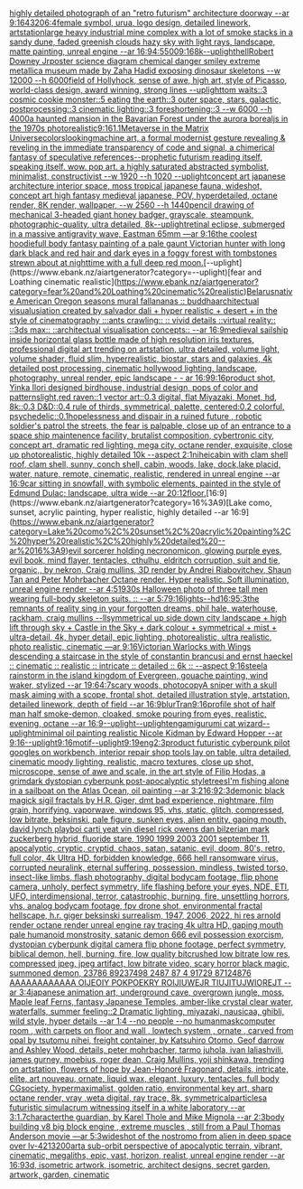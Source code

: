 [highly detailed photograph of an "retro futurism" architecture doorway --ar 9:16](https://www.ebank.nz/aiartgenerator?category=highly%20detailed%20photograph%20of%20an%20%22retro%20futurism%22%20architecture%20doorway%20--ar%209%3A16)[4320](https://www.ebank.nz/aiartgenerator?category=4320)[6:4](https://www.ebank.nz/aiartgenerator?category=6%3A4)[female symbol, urua, logo design, detailed linework, artstation](https://www.ebank.nz/aiartgenerator?category=female%20symbol%2C%20urua%2C%20logo%20design%2C%20detailed%20linework%2C%20artstation)[large heavy industrial mine complex with a lot of smoke stacks in a sandy dune, faded greenish clouds hazy sky with light rays, landscape, matte painting, unreal engine --ar 16:9](https://www.ebank.nz/aiartgenerator?category=large%20heavy%20industrial%20mine%20complex%20with%20a%20lot%20of%20smoke%20stacks%20in%20a%20sandy%20dune%2C%20faded%20greenish%20clouds%20hazy%20sky%20with%20light%20rays%2C%20landscape%2C%20matte%20painting%2C%20unreal%20engine%20--ar%2016%3A9)[4:5](https://www.ebank.nz/aiartgenerator?category=4%3A5)[500](https://www.ebank.nz/aiartgenerator?category=500)[9:16](https://www.ebank.nz/aiartgenerator?category=9%3A16)[8k](https://www.ebank.nz/aiartgenerator?category=8k)[--uplight](https://www.ebank.nz/aiartgenerator?category=--uplight)[hell](https://www.ebank.nz/aiartgenerator?category=hell)[Robert Downey Jr](https://www.ebank.nz/aiartgenerator?category=Robert%20Downey%20Jr)[poster science diagram chemical danger smiley extreme metallic](https://www.ebank.nz/aiartgenerator?category=poster%20science%20diagram%20chemical%20danger%20smiley%20extreme%20metallic)[](https://www.ebank.nz/aiartgenerator?category=)[a museum made by Zaha Hadid exposing dinosaur skeletons --w 12000 --h 6000](https://www.ebank.nz/aiartgenerator?category=a%20museum%20made%20by%20Zaha%20Hadid%20exposing%20dinosaur%20skeletons%20--w%2012000%20--h%206000)[field of Hollyhock, sense of awe, high art, style of Picasso, world-class design, award winning, strong lines --uplight](https://www.ebank.nz/aiartgenerator?category=field%20of%20Hollyhock%2C%20sense%20of%20awe%2C%20high%20art%2C%20style%20of%20Picasso%2C%20world-class%20design%2C%20award%20winning%2C%20strong%20lines%20--uplight)[tom waits::3 cosmic cookie monster::5 eating the earth::3 outer space, stars, galactic, postprocessing::3 cinematic lighting::3 foreshortening::3  --w 6000 --h 4000](https://www.ebank.nz/aiartgenerator?category=tom%20waits%3A%3A3%20cosmic%20cookie%20monster%3A%3A5%20eating%20the%20earth%3A%3A3%20outer%20space%2C%20stars%2C%20galactic%2C%20postprocessing%3A%3A3%20cinematic%20lighting%3A%3A3%20foreshortening%3A%3A3%20%20--w%206000%20--h%204000)[a haunted mansion in the Bavarian Forest under the aurora borealjs in the 1970s photorealistic](https://www.ebank.nz/aiartgenerator?category=a%20haunted%20mansion%20in%20the%20Bavarian%20Forest%20under%20the%20aurora%20borealjs%20in%20the%201970s%20photorealistic)[9:16](https://www.ebank.nz/aiartgenerator?category=9%3A16)[1.1](https://www.ebank.nz/aiartgenerator?category=1.1)[Metaverse in the Matrix Universe](https://www.ebank.nz/aiartgenerator?category=Metaverse%20in%20the%20Matrix%20Universe)[colors](https://www.ebank.nz/aiartgenerator?category=colors)[looking](https://www.ebank.nz/aiartgenerator?category=looking)[machine art, a formal modernist gesture revealing & reveling in the immediate transparency of code and signal, a chimerical fantasy of speculative references--prophetic futurism reading itself, speaking itself. wow. pop art. a highly saturated abstracted symbolist, minimalist, constructivist --w 1920 --h 1020 --uplight](https://www.ebank.nz/aiartgenerator?category=machine%20art%2C%20a%20formal%20modernist%20gesture%20revealing%20%26%20reveling%20in%20the%20immediate%20transparency%20of%20code%20and%20signal%2C%20a%20chimerical%20fantasy%20of%20speculative%20references--prophetic%20futurism%20reading%20itself%2C%20speaking%20itself.%20wow.%20pop%20art.%20a%20highly%20saturated%20abstracted%20symbolist%2C%20minimalist%2C%20constructivist%20--w%201920%20--h%201020%20--uplight)[concept art japanese architecture interior space, moss tropical japanese fauna, wideshot, concept art high fantasy medieval japanese, POV, hyperdetailed, octane render, 8K render, wallpaper, --w 2560 --h 1440](https://www.ebank.nz/aiartgenerator?category=concept%20art%20japanese%20architecture%20interior%20space%2C%20moss%20tropical%20japanese%20fauna%2C%20wideshot%2C%20concept%20art%20high%20fantasy%20medieval%20japanese%2C%20POV%2C%20hyperdetailed%2C%20octane%20render%2C%208K%20render%2C%20wallpaper%2C%20--w%202560%20--h%201440)[pencil drawing of mechanical 3-headed giant honey badger, grayscale, steampunk, photographic-quality,  ultra detailed, 8k](https://www.ebank.nz/aiartgenerator?category=pencil%20drawing%20of%20mechanical%203-headed%20giant%20honey%20badger%2C%20grayscale%2C%20steampunk%2C%20photographic-quality%2C%20%20ultra%20detailed%2C%208k)[--uplight](https://www.ebank.nz/aiartgenerator?category=--uplight)[retinal eclipse, submerged in a massive antigravity wave, Eastman 65mm —ar 9:16](https://www.ebank.nz/aiartgenerator?category=retinal%20eclipse%2C%20submerged%20in%20a%20massive%20antigravity%20wave%2C%20Eastman%2065mm%20%E2%80%94ar%209%3A16)[the coolest hoodie](https://www.ebank.nz/aiartgenerator?category=the%20coolest%20hoodie)[full body fantasy painting of a pale gaunt Victorian hunter with long dark black and red hair and dark eyes in a foggy forest with tombstones strewn about at nighttime with a full deep red moon.](https://www.ebank.nz/aiartgenerator?category=full%20body%20fantasy%20painting%20of%20a%20pale%20gaunt%20Victorian%20hunter%20with%20long%20dark%20black%20and%20red%20hair%20and%20dark%20eyes%20in%20a%20foggy%20forest%20with%20tombstones%20strewn%20about%20at%20nighttime%20with%20a%20full%20deep%20red%20moon.)[--uplight](https://www.ebank.nz/aiartgenerator?category=--uplight)[fear and Loathing cinematic realistic](https://www.ebank.nz/aiartgenerator?category=fear%20and%20Loathing%20cinematic%20realistic)[Belarus](https://www.ebank.nz/aiartgenerator?category=Belarus)[native American Oregon seasons mural fall](https://www.ebank.nz/aiartgenerator?category=native%20American%20Oregon%20seasons%20mural%20fall)[ananas :: buddha](https://www.ebank.nz/aiartgenerator?category=ananas%20%3A%3A%20buddha)[architectual visualusiation created by salvador dali + hyper realistic + desert + in the style of cinematography :::ants crawling:: :: vivid details ::virtual reality:: ::3ds max:: ::architectual visualisation concepts:: --ar 16:9](https://www.ebank.nz/aiartgenerator?category=architectual%20visualusiation%20created%20by%20salvador%20dali%20%2B%20hyper%20realistic%20%2B%20desert%20%2B%20in%20the%20style%20of%20cinematography%20%3A%3A%3Aants%20crawling%3A%3A%20%3A%3A%20vivid%20details%20%3A%3Avirtual%20reality%3A%3A%20%3A%3A3ds%20max%3A%3A%20%3A%3Aarchitectual%20visualisation%20concepts%3A%3A%20--ar%2016%3A9)[medieval sailship inside horizontal glass bottle made of high resolution iris textures, professional digital art trending on artstation, ultra detailed, volume light, volume shader, fluid slim, hyperrealistic, biostar, stars and galaxies, 4k detailed post processing, cinematic hollywood lighting, landscape, photography, unreal render, epic landscape - - ar 16:9](https://www.ebank.nz/aiartgenerator?category=medieval%20sailship%20inside%20horizontal%20glass%20bottle%20made%20of%20high%20resolution%20iris%20textures%2C%20professional%20digital%20art%20trending%20on%20artstation%2C%20ultra%20detailed%2C%20volume%20light%2C%20volume%20shader%2C%20fluid%20slim%2C%20hyperrealistic%2C%20biostar%2C%20stars%20and%20galaxies%2C%204k%20detailed%20post%20processing%2C%20cinematic%20hollywood%20lighting%2C%20landscape%2C%20photography%2C%20unreal%20render%2C%20epic%20landscape%20-%20-%20ar%2016%3A9)[9:16](https://www.ebank.nz/aiartgenerator?category=9%3A16)[product shot, Yinka Ilori designed birdhouse, industrial design, pops of color and patterns](https://www.ebank.nz/aiartgenerator?category=product%20shot%2C%20Yinka%20Ilori%20designed%20birdhouse%2C%20industrial%20design%2C%20pops%20of%20color%20and%20patterns)[light,](https://www.ebank.nz/aiartgenerator?category=light%2C)[red raven::1 vector art::0.3 digital, flat Miyazaki, Monet, hd, 8k::0.3 D&D::0.4 rule of thirds, symmetrical, palette, centered:0.2 colorful, psychedelic::0.1](https://www.ebank.nz/aiartgenerator?category=red%20raven%3A%3A1%20vector%20art%3A%3A0.3%20digital%2C%20flat%20Miyazaki%2C%20Monet%2C%20hd%2C%208k%3A%3A0.3%20D%26D%3A%3A0.4%20rule%20of%20thirds%2C%20symmetrical%2C%20palette%2C%20centered%3A0.2%20colorful%2C%20psychedelic%3A%3A0.1)[hopelessness and dispair in a ruined future , robotic soldier's patrol the streets, the fear is palpable,  close up of an entrance to a space ship maintenence facility, brutalist composition, cybertronic city, concept art, dramatic red lighting, mega city, octane render, exquisite, close up photorealistic, highly detailed 10k --aspect 2:1](https://www.ebank.nz/aiartgenerator?category=hopelessness%20and%20dispair%20in%20a%20ruined%20future%20%2C%20robotic%20soldier%27s%20patrol%20the%20streets%2C%20the%20fear%20is%20palpable%2C%20%20close%20up%20of%20an%20entrance%20to%20a%20space%20ship%20maintenence%20facility%2C%20brutalist%20composition%2C%20cybertronic%20city%2C%20concept%20art%2C%20dramatic%20red%20lighting%2C%20mega%20city%2C%20octane%20render%2C%20exquisite%2C%20close%20up%20photorealistic%2C%20highly%20detailed%2010k%20--aspect%202%3A1)[nihei](https://www.ebank.nz/aiartgenerator?category=nihei)[cabin with clam shell roof, clam shell, sunny, conch shell, cabin, woods, lake, dock,lake placid, water, nature, remote, cinematic, realistic, rendered in unreal engine --ar 16:9](https://www.ebank.nz/aiartgenerator?category=cabin%20with%20clam%20shell%20roof%2C%20clam%20shell%2C%20sunny%2C%20conch%20shell%2C%20cabin%2C%20woods%2C%20lake%2C%20dock%2Clake%20placid%2C%20water%2C%20nature%2C%20remote%2C%20cinematic%2C%20realistic%2C%20rendered%20in%20unreal%20engine%20--ar%2016%3A9)[car sitting in snowfall, with symbolic elements, painted in the style of Edmund Dulac; landscape, ultra wide --ar 20:12](https://www.ebank.nz/aiartgenerator?category=car%20sitting%20in%20snowfall%2C%20with%20symbolic%20elements%2C%20painted%20in%20the%20style%20of%20Edmund%20Dulac%3B%20landscape%2C%20ultra%20wide%20--ar%2020%3A12)[floor.](https://www.ebank.nz/aiartgenerator?category=floor.)[16:9](https://www.ebank.nz/aiartgenerator?category=16%3A9)[Lake como, sunset, acrylic painting, hyper realistic, highly detailed --ar 16:9](https://www.ebank.nz/aiartgenerator?category=Lake%20como%2C%20sunset%2C%20acrylic%20painting%2C%20hyper%20realistic%2C%20highly%20detailed%20--ar%2016%3A9)[evil sorcerer holding necronomicon, glowing purple eyes, evil book, mind flayer, tentacles, cthulhu, eldritch corruption, suit and tie, organic,, by nekron, Craig mullins, 3D render by Andrei Riabovitchev, Shaun Tan and Peter Mohrbacher Octane render. Hyper realistic. Soft illumination, unreal engine render --ar 4:5](https://www.ebank.nz/aiartgenerator?category=evil%20sorcerer%20holding%20necronomicon%2C%20glowing%20purple%20eyes%2C%20evil%20book%2C%20mind%20flayer%2C%20tentacles%2C%20cthulhu%2C%20eldritch%20corruption%2C%20suit%20and%20tie%2C%20organic%2C%2C%20by%20nekron%2C%20Craig%20mullins%2C%203D%20render%20by%20Andrei%20Riabovitchev%2C%20Shaun%20Tan%20and%20Peter%20Mohrbacher%20Octane%20render.%20Hyper%20realistic.%20Soft%20illumination%2C%20unreal%20engine%20render%20--ar%204%3A5)[1930s Halloween photo of three tall men wearing full-body skeleton suits. :: --ar 5:7](https://www.ebank.nz/aiartgenerator?category=1930s%20Halloween%20photo%20of%20three%20tall%20men%20wearing%20full-body%20skeleton%20suits.%20%3A%3A%20--ar%205%3A7)[9:16](https://www.ebank.nz/aiartgenerator?category=9%3A16)[lights](https://www.ebank.nz/aiartgenerator?category=lights)[--hd](https://www.ebank.nz/aiartgenerator?category=--hd)[16:9](https://www.ebank.nz/aiartgenerator?category=16%3A9)[5:3](https://www.ebank.nz/aiartgenerator?category=5%3A3)[the remnants of reality sing in your forgotten dreams, phil hale, waterhouse, rackham, craig mullins --ll](https://www.ebank.nz/aiartgenerator?category=the%20remnants%20of%20reality%20sing%20in%20your%20forgotten%20dreams%2C%20phil%20hale%2C%20waterhouse%2C%20rackham%2C%20craig%20mullins%20--ll)[symmetrical up side down city landscape + high lift through sky + Castle in the Sky + dark colour + symmetrical + mist + ultra-detail, 4k, hyper detail, epic lighting, photorealistic, ultra realistic, photo realistic, cinematic —ar 9:16](https://www.ebank.nz/aiartgenerator?category=symmetrical%20up%20side%20down%20city%20landscape%20%2B%20high%20lift%20through%20sky%20%2B%20Castle%20in%20the%20Sky%20%2B%20dark%20colour%20%2B%20symmetrical%20%2B%20mist%20%2B%20ultra-detail%2C%204k%2C%20hyper%20detail%2C%20epic%20lighting%2C%20photorealistic%2C%20ultra%20realistic%2C%20photo%20realistic%2C%20cinematic%20%E2%80%94ar%209%3A16)[Victorian Warlocks with Wings descending a staircase in the style of constantin brancusi and ernst haeckel :: cinematic :: realistic :: intricate :: detailed :: 6k :: --aspect 9:16](https://www.ebank.nz/aiartgenerator?category=Victorian%20Warlocks%20with%20Wings%20descending%20a%20staircase%20in%20the%20style%20of%20constantin%20brancusi%20and%20ernst%20haeckel%20%3A%3A%20cinematic%20%3A%3A%20realistic%20%3A%3A%20intricate%20%3A%3A%20detailed%20%3A%3A%206k%20%3A%3A%20--aspect%209%3A16)[steel](https://www.ebank.nz/aiartgenerator?category=steel)[a rainstorm in the island kingdom of Evergreen, gouache painting, wind waker, stylized --ar 19:6](https://www.ebank.nz/aiartgenerator?category=a%20rainstorm%20in%20the%20island%20kingdom%20of%20Evergreen%2C%20gouache%20painting%2C%20wind%20waker%2C%20stylized%20--ar%2019%3A6)[4:7](https://www.ebank.nz/aiartgenerator?category=4%3A7)[scary woods, photocopy](https://www.ebank.nz/aiartgenerator?category=scary%20woods%2C%20photocopy)[A sniper with a skull mask aiming with a scope, frontal shot, detailed illustration style, artstation, detailed linework, depth of field --ar 16:9](https://www.ebank.nz/aiartgenerator?category=A%20sniper%20with%20a%20skull%20mask%20aiming%20with%20a%20scope%2C%20frontal%20shot%2C%20detailed%20illustration%20style%2C%20artstation%2C%20detailed%20linework%2C%20depth%20of%20field%20--ar%2016%3A9)[blur](https://www.ebank.nz/aiartgenerator?category=blur)[Tran](https://www.ebank.nz/aiartgenerator?category=Tran)[9:16](https://www.ebank.nz/aiartgenerator?category=9%3A16)[profile shot of half man half smoke-demon, cloaked, smoke pouring from eyes, realistic, evening, octane --ar 16:9](https://www.ebank.nz/aiartgenerator?category=profile%20shot%20of%20half%20man%20half%20smoke-demon%2C%20cloaked%2C%20smoke%20pouring%20from%20eyes%2C%20realistic%2C%20evening%2C%20octane%20--ar%2016%3A9)[--uplight](https://www.ebank.nz/aiartgenerator?category=--uplight)[--uplight](https://www.ebank.nz/aiartgenerator?category=--uplight)[eng](https://www.ebank.nz/aiartgenerator?category=eng)[amigurumi cat wizard](https://www.ebank.nz/aiartgenerator?category=amigurumi%20cat%20wizard)[--uplight](https://www.ebank.nz/aiartgenerator?category=--uplight)[minimal oil painting realistic Nicole Kidman	 by Edward Hopper --ar 9:16](https://www.ebank.nz/aiartgenerator?category=minimal%20oil%20painting%20realistic%20Nicole%20Kidman%09%20by%20Edward%20Hopper%20--ar%209%3A16)[--uplight](https://www.ebank.nz/aiartgenerator?category=--uplight)[9:16](https://www.ebank.nz/aiartgenerator?category=9%3A16)[motif](https://www.ebank.nz/aiartgenerator?category=motif)[--uplight](https://www.ebank.nz/aiartgenerator?category=--uplight)[9:19](https://www.ebank.nz/aiartgenerator?category=9%3A19)[eng](https://www.ebank.nz/aiartgenerator?category=eng)[2:3](https://www.ebank.nz/aiartgenerator?category=2%3A3)[product futuristic cyberpunk pilot googles on workbench, interior repair shop tools lay on table, ultra detailed, cinematic moody lighting, realistic, macro textures, close up shot, microscope, sense of awe and scale, in the art style of Filip Hodas, a grimdark dystopian cyberpunk post-apocalyptic style](https://www.ebank.nz/aiartgenerator?category=product%20futuristic%20cyberpunk%20pilot%20googles%20on%20workbench%2C%20interior%20repair%20shop%20tools%20lay%20on%20table%2C%20ultra%20detailed%2C%20cinematic%20moody%20lighting%2C%20realistic%2C%20macro%20textures%2C%20close%20up%20shot%2C%20microscope%2C%20sense%20of%20awe%20and%20scale%2C%20in%20the%20art%20style%20of%20Filip%20Hodas%2C%20a%20grimdark%20dystopian%20cyberpunk%20post-apocalyptic%20style)[trees](https://www.ebank.nz/aiartgenerator?category=trees)[I'm fishing alone in a sailboat on the Atlas Ocean, oil painting --ar 3:2](https://www.ebank.nz/aiartgenerator?category=I%27m%20fishing%20alone%20in%20a%20sailboat%20on%20the%20Atlas%20Ocean%2C%20oil%20painting%20--ar%203%3A2)[16:9](https://www.ebank.nz/aiartgenerator?category=16%3A9)[2:3](https://www.ebank.nz/aiartgenerator?category=2%3A3)[demonic black magick sigil fractals by H.R. Giger, dmt bad experience, nightmare, film grain, horrifying, vaporwave, windows 95, vhs, static, glitch, compressed, low bitrate, beksinski, pale figure, sunken eyes, alien entity, gaping mouth, david lynch playboi carti yeat vin diesel rick owens dan bilzerian mark zuckerberg hybrid, fluoride stare, 1990 1999 2003 2001 september 11, apocalyptic, cryptic, cryptid, chaos, satan, satanic, evil, doom, 80's, retro, full color, 4k Ultra HD, forbidden knowledge, 666 hell ransomware virus, corrupted neuralink, eternal suffering, possession, mindless, twisted torso, insect-like limbs, flash photography, digital bodycam footage, flip phone camera, unholy, perfect symmetry, life flashing before your eyes, NDE, ETI, UFO, interdimensional, terror, catastrophic, burning, fire, unsettling horrors, vhs, analog bodycam footage, fpv drone shot, environmental fractal hellscape, h.r. giger beksinski surrealism, 1947, 2006, 2022, hi res arnold render octane render unreal engine ray tracing 4k ultra HD, gaping mouth pale humanoid monstrosity, satanic demon 666 evil possession exorcism, dystopian cyberpunk digital camera flip phone footage, perfect symmetry, biblical demon, hell, burning, fire, low quality bitcrushed low bitrate low res, compressed jpeg, jpeg artifact, low bitrate video, scary horror black magic, summoned demon, 23786 89237498 2487 87 4 91729 87124876 AAAAAAAAAAAA OIJEOIY POKPOEKRY ROIJIUWEJR TIUJITUJWIOREJT --ar 3:4](https://www.ebank.nz/aiartgenerator?category=demonic%20black%20magick%20sigil%20fractals%20by%20H.R.%20Giger%2C%20dmt%20bad%20experience%2C%20nightmare%2C%20film%20grain%2C%20horrifying%2C%20vaporwave%2C%20windows%2095%2C%20vhs%2C%20static%2C%20glitch%2C%20compressed%2C%20low%20bitrate%2C%20beksinski%2C%20pale%20figure%2C%20sunken%20eyes%2C%20alien%20entity%2C%20gaping%20mouth%2C%20david%20lynch%20playboi%20carti%20yeat%20vin%20diesel%20rick%20owens%20dan%20bilzerian%20mark%20zuckerberg%20hybrid%2C%20fluoride%20stare%2C%201990%201999%202003%202001%20september%2011%2C%20apocalyptic%2C%20cryptic%2C%20cryptid%2C%20chaos%2C%20satan%2C%20satanic%2C%20evil%2C%20doom%2C%2080%27s%2C%20retro%2C%20full%20color%2C%204k%20Ultra%20HD%2C%20forbidden%20knowledge%2C%20666%20hell%20ransomware%20virus%2C%20corrupted%20neuralink%2C%20eternal%20suffering%2C%20possession%2C%20mindless%2C%20twisted%20torso%2C%20insect-like%20limbs%2C%20flash%20photography%2C%20digital%20bodycam%20footage%2C%20flip%20phone%20camera%2C%20unholy%2C%20perfect%20symmetry%2C%20life%20flashing%20before%20your%20eyes%2C%20NDE%2C%20ETI%2C%20UFO%2C%20interdimensional%2C%20terror%2C%20catastrophic%2C%20burning%2C%20fire%2C%20unsettling%20horrors%2C%20vhs%2C%20analog%20bodycam%20footage%2C%20fpv%20drone%20shot%2C%20environmental%20fractal%20hellscape%2C%20h.r.%20giger%20beksinski%20surrealism%2C%201947%2C%202006%2C%202022%2C%20hi%20res%20arnold%20render%20octane%20render%20unreal%20engine%20ray%20tracing%204k%20ultra%20HD%2C%20gaping%20mouth%20pale%20humanoid%20monstrosity%2C%20satanic%20demon%20666%20evil%20possession%20exorcism%2C%20dystopian%20cyberpunk%20digital%20camera%20flip%20phone%20footage%2C%20perfect%20symmetry%2C%20biblical%20demon%2C%20hell%2C%20burning%2C%20fire%2C%20low%20quality%20bitcrushed%20low%20bitrate%20low%20res%2C%20compressed%20jpeg%2C%20jpeg%20artifact%2C%20low%20bitrate%20video%2C%20scary%20horror%20black%20magic%2C%20summoned%20demon%2C%2023786%2089237498%202487%2087%204%2091729%2087124876%20AAAAAAAAAAAA%20OIJEOIY%20POKPOEKRY%20ROIJIUWEJR%20TIUJITUJWIOREJT%20--ar%203%3A4)[japanese animation art, underground cave, overgrown jungle, moss, Maple leaf Ferns, fantasy Japanese Temples, amber-like crystal clear water, waterfalls, summer feeling::2 Dramatic lighting, miyazaki, nausicaa, ghibli, wild style, hyper details --ar 1:4 --no people --no human](https://www.ebank.nz/aiartgenerator?category=japanese%20animation%20art%2C%20underground%20cave%2C%20overgrown%20jungle%2C%20moss%2C%20Maple%20leaf%20Ferns%2C%20fantasy%20Japanese%20Temples%2C%20amber-like%20crystal%20clear%20water%2C%20waterfalls%2C%20summer%20feeling%3A%3A2%20Dramatic%20lighting%2C%20miyazaki%2C%20nausicaa%2C%20ghibli%2C%20wild%20style%2C%20hyper%20details%20--ar%201%3A4%20--no%20people%20--no%20human)[mask](https://www.ebank.nz/aiartgenerator?category=mask)[computer room , with carpets on floor and wall  , lowtech system , ornate , carved from opal by tsutomu nihei, freight container, by Katsuhiro Otomo, Geof darrow and Ashley Wood, details, peter mohrbacher, tarmo juhola, ivan laliashvili, james gurney, moebius, roger dean, Craig Mullins, yoji shinkawa, trending on artstation, flowers of hope by Jean-Honoré Fragonard, details, intricate, elite, art nouveau, ornate, liquid wax, elegant, luxury, tentacles, full body CGsociety, hypermaximalist, golden ratio, environmental key art, sharp octane render, vray ,weta digital, ray trace, 8k, symmetrical](https://www.ebank.nz/aiartgenerator?category=computer%20room%20%2C%20with%20carpets%20on%20floor%20and%20wall%20%20%2C%20lowtech%20system%20%2C%20ornate%20%2C%20carved%20from%20opal%20by%20tsutomu%20nihei%2C%20freight%20container%2C%20by%20Katsuhiro%20Otomo%2C%20Geof%20darrow%20and%20Ashley%20Wood%2C%20details%2C%20peter%20mohrbacher%2C%20tarmo%20juhola%2C%20ivan%20laliashvili%2C%20james%20gurney%2C%20moebius%2C%20roger%20dean%2C%20Craig%20Mullins%2C%20yoji%20shinkawa%2C%20trending%20on%20artstation%2C%20flowers%20of%20hope%20by%20Jean-Honor%C3%A9%20Fragonard%2C%20details%2C%20intricate%2C%20elite%2C%20art%20nouveau%2C%20ornate%2C%20liquid%20wax%2C%20elegant%2C%20luxury%2C%20tentacles%2C%20full%20body%20CGsociety%2C%20hypermaximalist%2C%20golden%20ratio%2C%20environmental%20key%20art%2C%20sharp%20octane%20render%2C%20vray%20%2Cweta%20digital%2C%20ray%20trace%2C%208k%2C%20symmetrical)[particles](https://www.ebank.nz/aiartgenerator?category=particles)[a futuristic simulacrum witnessing itself in a white laboratory --ar 3:1](https://www.ebank.nz/aiartgenerator?category=a%20futuristic%20simulacrum%20witnessing%20itself%20in%20a%20white%20laboratory%20--ar%203%3A1)[.7](https://www.ebank.nz/aiartgenerator?category=.7)[character](https://www.ebank.nz/aiartgenerator?category=character)[the guardian, by Karel Thole and Mike Mignola --ar 2:3](https://www.ebank.nz/aiartgenerator?category=the%20guardian%2C%20by%20Karel%20Thole%20and%20Mike%20Mignola%20--ar%202%3A3)[body building v8 big block engine , extreme muscles , still from a Paul Thomas Anderson movie —ar 5:3](https://www.ebank.nz/aiartgenerator?category=body%20building%20v8%20big%20block%20engine%20%2C%20extreme%20muscles%20%2C%20still%20from%20a%20Paul%20Thomas%20Anderson%20movie%20%E2%80%94ar%205%3A3)[wideshot of the nostromo from alien in deep space over lv-421](https://www.ebank.nz/aiartgenerator?category=wideshot%20of%20the%20nostromo%20from%20alien%20in%20deep%20space%20over%20lv-421)[3200](https://www.ebank.nz/aiartgenerator?category=3200)[art](https://www.ebank.nz/aiartgenerator?category=art)[a sub-orbit perspective of apocalyptic terrain, vibrant, cinematic, megaliths, epic, vast, horizon, realist, unreal engine render --ar 16:9](https://www.ebank.nz/aiartgenerator?category=a%20sub-orbit%20perspective%20of%20apocalyptic%20terrain%2C%20vibrant%2C%20cinematic%2C%20megaliths%2C%20epic%2C%20vast%2C%20horizon%2C%20realist%2C%20unreal%20engine%20render%20--ar%2016%3A9)[3d, isometric artwork, isometric, architect designs, secret garden, artwork, garden, cinematic](https://www.ebank.nz/aiartgenerator?category=3d%2C%20isometric%20artwork%2C%20isometric%2C%20architect%20designs%2C%20secret%20garden%2C%20artwork%2C%20garden%2C%20cinematic)